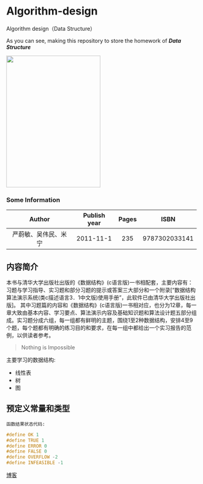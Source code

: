 # Algorithm-design
Algorithm design（Data Structure）

As you can see, making this repository to store the homework of ***Data Structure***

<img src="http://ozkg680jm.bkt.clouddn.com/Data_Structure_picture.jpg" width="249" height="349">

### Some Information 

|Author|Publish year|Pages|ISBN|
|:-:|:-:|:-:|:-:|
|严蔚敏、吴伟民、米宁|2011-11-1|235|9787302033141|

## 内容简介
本书与清华大学出版社出版的《数据结构》(c语言版)一书相配套，主要内容有：习题与学习指导、实习题和部分习题的提示或答案三大部分和一个附录[“数据结构算法演示系统(类c描述语言3．1中文版)使用手册”，此软件已由清华大学出版社出版]。
其中习题篇的内容和《数据结构》(c语言版)一书相对应，也分为12章，每一章大致由基本内容、学习要点、算法演示内容及基础知识题和算法设计题五部分组成。实习题分成六组，每一组都有鲜明的主题，围绕1至2种数据结构，安排4至9个题，每个题都有明确的练习目的和要求，在每一组中都给出一个实习报告的范例，以供读者参考。

> Nothing is Impossible

主要学习的数据结构:    
- 线性表
- 树
- 图

## 预定义常量和类型
` 函数结果状态代码: `
```c++
#define OK 1
#define TRUE 1
#define ERROR 0
#define FALSE 0
#define OVERFLOW -2
#define INFEASIBLE -1
```

[博客](https://ourfor.top)